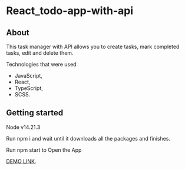 # React_todo-app-with-api

## About

This task manager with API allows you to create tasks, mark completed tasks, edit and delete them.

Technologies that were used
- JavaScript,
- React,
- TypeScript,
- SCSS.

## Getting started

Node v14.21.3

Run npm i and wait until it downloads all the packages and finishes.

Run npm start to Open the App


[DEMO LINK](https://okarnaukh.github.io/react_todo-app-with-api/).
